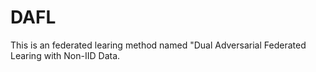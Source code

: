# DAFL
This is an federated learing method named "Dual Adversarial Federated Learing with Non-IID Data.

